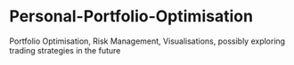 # Personal-Portfolio-Optimisation
Portfolio Optimisation, Risk Management, Visualisations, possibly exploring trading strategies in the future

